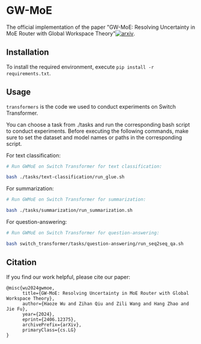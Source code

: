 # GW-MoE

The official implementation of the paper "GW-MoE: Resolving Uncertainty in MoE Router with Global Workspace Theory"[![arxiv](https://img.shields.io/badge/Arxiv-2406.12375-b31b1b.svg?logo=arXiv)](https://arxiv.org/abs/2406.12375).

## Installation

To install the required environment, execute `pip install -r requirements.txt`.

## Usage

`transformers` is the code we used to conduct experiments on Switch Transformer.

You can choose a task from ./tasks and run the corresponding bash script to conduct experiments. Before executing the following commands, make sure to set the dataset and model names or paths in the corresponding script.

For text classification:

```bash
# Run GWMoE on Switch Transformer for text classification:

bash ./tasks/text-classification/run_glue.sh
```

For summarization:

```bash
# Run GWMoE on Switch Transformer for summarization:

bash ./tasks/summarization/run_summarization.sh
```

For question-answering:

```bash
# Run GWMoE on Switch Transformer for question-answering:

bash switch_transformer/tasks/question-answering/run_seq2seq_qa.sh
```

## Citation

If you find our work helpful, please cite our paper:

```
@misc{wu2024gwmoe,
      title={GW-MoE: Resolving Uncertainty in MoE Router with Global Workspace Theory}, 
      author={Haoze Wu and Zihan Qiu and Zili Wang and Hang Zhao and Jie Fu},
      year={2024},
      eprint={2406.12375},
      archivePrefix={arXiv},
      primaryClass={cs.LG}
}
```





